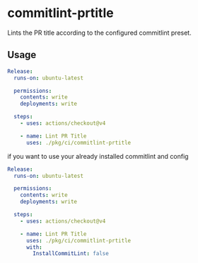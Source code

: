 # commitlint-prtitle

Lints the PR title according to the configured commitlint preset.

## Usage

```yml
Release:
  runs-on: ubuntu-latest

  permissions:
    contents: write
    deployments: write

  steps:
    - uses: actions/checkout@v4

    - name: Lint PR Title
      uses: ./pkg/ci/commitlint-prtitle
```

if you want to use your already installed commitlint and config

```yml
Release:
  runs-on: ubuntu-latest

  permissions:
    contents: write
    deployments: write

  steps:
    - uses: actions/checkout@v4

    - name: Lint PR Title
      uses: ./pkg/ci/commitlint-prtitle
      with:
        InstallCommitLint: false
```
